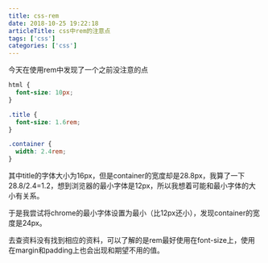 ```yaml
---
title: css-rem
date: 2018-10-25 19:22:18
articleTitle: css中rem的注意点
tags: ['css']
categories: ['css']
---
```


今天在使用rem中发现了一个之前没注意的点
```css
html {
  font-size: 10px;
}

.title {
  font-size: 1.6rem;
}

.container {
  width: 2.4rem;
}
```

其中title的字体大小为16px，但是container的宽度却是28.8px，我算了一下28.8/2.4=1.2，想到浏览器的最小字体是12px，所以我想着可能和最小字体的大小有关系。

于是我尝试将chrome的最小字体设置为最小（比12px还小），发现container的宽度是24px。

去查资料没有找到相应的资料，可以了解的是rem最好使用在font-size上，使用在margin和padding上也会出现和期望不用的值。
